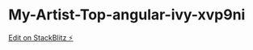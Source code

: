 # My-Artist-Top-angular-ivy-xvp9ni

[Edit on StackBlitz ⚡️](https://stackblitz.com/edit/angular-ivy-xvp9ni)